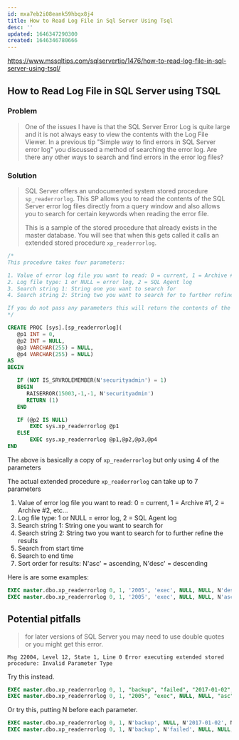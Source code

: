 ```yaml
---
id: mxa7eb2i08eank59hbqx8j4
title: How to Read Log File in Sql Server Using Tsql
desc: ''
updated: 1646347290300
created: 1646346780666
---
```



<https://www.mssqltips.com/sqlservertip/1476/how-to-read-log-file-in-sql-server-using-tsql/>

## How to Read Log File in SQL Server using TSQL

### Problem

> One of the issues I have is that the SQL Server Error Log is quite large and it is not always easy to view the contents with the Log File Viewer. In a previous tip "Simple way to find errors in SQL Server error log" you discussed a method of searching the error log. Are there any other ways to search and find errors in the error log files?

### Solution

> SQL Server offers an undocumented system stored procedure `sp_readerrorlog`. This SP allows you to read the contents of the SQL Server error log files directly from a query window and also allows you to search for certain keywords when reading the error file.
>
> This is a sample of the stored procedure that already exists in the master database. You will see that when this gets called it calls an extended stored procedure `xp_readerrorlog`.

```sql
/*
This procedure takes four parameters:

1. Value of error log file you want to read: 0 = current, 1 = Archive #1, 2 = Archive #2, etc...
2. Log file type: 1 or NULL = error log, 2 = SQL Agent log
3. Search string 1: String one you want to search for
4. Search string 2: String two you want to search for to further refine the results

If you do not pass any parameters this will return the contents of the current error log.
*/

CREATE PROC [sys].[sp_readerrorlog](
   @p1 INT = 0,
   @p2 INT = NULL,
   @p3 VARCHAR(255) = NULL,
   @p4 VARCHAR(255) = NULL)
AS
BEGIN

   IF (NOT IS_SRVROLEMEMBER(N'securityadmin') = 1)
   BEGIN
      RAISERROR(15003,-1,-1, N'securityadmin')
      RETURN (1)
   END

   IF (@p2 IS NULL)
       EXEC sys.xp_readerrorlog @p1
   ELSE
       EXEC sys.xp_readerrorlog @p1,@p2,@p3,@p4
END
```

The above is basically a copy of `xp_readerrorlog` but only using 4 of the parameters

The actual extended procedure `xp_readerrorlog` can take up to 7 parameters

1. Value of error log file you want to read: 0 = current, 1 = Archive #1, 2 = Archive #2, etc...
2. Log file type: 1 or NULL = error log, 2 = SQL Agent log
3. Search string 1: String one you want to search for
4. Search string 2: String two you want to search for to further refine the results
5. Search from start time
6. Search to end time
7. Sort order for results: N'asc' = ascending, N'desc' = descending

Here is are some examples:

```sql
EXEC master.dbo.xp_readerrorlog 0, 1, '2005', 'exec', NULL, NULL, N'desc'
EXEC master.dbo.xp_readerrorlog 0, 1, '2005', 'exec', NULL, NULL, N'asc'
```

## Potential pitfalls

> for later versions of SQL Server you may need to use double quotes or you might get this error.

`Msg 22004, Level 12, State 1, Line 0
Error executing extended stored procedure: Invalid Parameter Type`

Try this instead.

```sql
EXEC master.dbo.xp_readerrorlog 0, 1, "backup", "failed", "2017-01-02", "2017-02-02", "desc"
EXEC master.dbo.xp_readerrorlog 0, 1, "2005", "exec", NULL, NULL, "asc"
```

Or try this, putting N before each parameter.

```sql
EXEC master.dbo.xp_readerrorlog 0, 1, N'backup', NULL, N'2017-01-02', N'2017-02-02', N'desc'
EXEC master.dbo.xp_readerrorlog 0, 1, N'backup', N'failed', NULL, NULL, N'asc'
```
